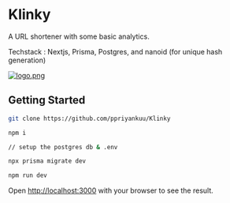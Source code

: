 # Klinky
A URL shortener with some basic analytics.

Techstack : Nextjs, Prisma, Postgres, and nanoid (for unique hash generation)

[![logo.png](https://i.postimg.cc/d1X81JWF/logo.png)](https://postimg.cc/tZ31vGQv)

## Getting Started

```bash
git clone https://github.com/ppriyankuu/Klinky
```

```bash
npm i
```
```bash 
// setup the postgres db & .env
```
```bash
npx prisma migrate dev
```
```bash
npm run dev
```



Open [http://localhost:3000](http://localhost:3000) with your browser to see the result.